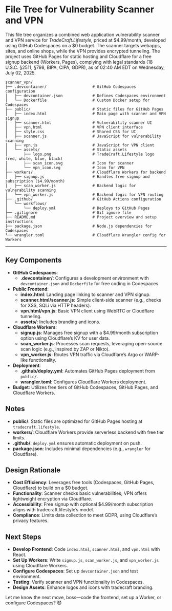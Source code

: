 # File Tree for Vulnerability Scanner and VPN

This file tree organizes a combined web application vulnerability scanner and VPN service for *TradeCraft.Lifestyle*, priced at $4.99/month, developed using GitHub Codespaces on a $0 budget. The scanner targets webapps, sites, and online shops, while the VPN provides encrypted tunneling. The project uses GitHub Pages for static hosting and Cloudflare for a free signup backend (Workers, Pages), complying with legal standards (18 U.S.C. §2511, §798, BIPA, CIPA, GDPR), as of 02:40 AM EDT on Wednesday, July 02, 2025.

```
scanner_vpn/
├── .devcontainer/                    # GitHub Codespaces configuration
│   ├── devcontainer.json             # Defines Codespaces environment
│   └── Dockerfile                    # Custom Docker setup for Codespaces
├── public/                           # Static files for GitHub Pages
│   ├── index.html                    # Main page with scanner and VPN signup
│   ├── scanner.html                  # Vulnerability scanner UI
│   ├── vpn.html                      # VPN client interface
│   ├── style.css                     # Shared CSS for UI
│   ├── scanner.js                    # JavaScript for vulnerability scanning
│   ├── vpn.js                        # JavaScript for VPN client
│   └── assets/                       # Static assets
│       ├── logo.png                  # TradeCraft.Lifestyle logo (red, white, blue, black)
│       ├── scan_icon.svg             # Icon for scanner
│       └── vpn_icon.svg              # Icon for VPN
├── workers/                          # Cloudflare Workers for backend
│   ├── signup.js                     # Handles free signup and subscription ($4.99/month)
│   ├── scan_worker.js                # Backend logic for vulnerability scanning
│   └── vpn_worker.js                 # Backend logic for VPN routing
├── .github/                          # GitHub Actions configuration
│   └── workflows/
│       └── deploy.yml                # Deploys to GitHub Pages
├── .gitignore                        # Git ignore file
├── README.md                         # Project overview and setup instructions
├── package.json                      # Node.js dependencies for Codespaces
└── wrangler.toml                     # Cloudflare Wrangler config for Workers
```

---

## Key Components
- **GitHub Codespaces**:
  - **.devcontainer/**: Configures a development environment with `devcontainer.json` and `Dockerfile` for free coding in Codespaces.
- **Public Frontend**:
  - **index.html**: Landing page linking to scanner and VPN signup.
  - **scanner.html/scanner.js**: Simple client-side scanner (e.g., checks for XSS, SQLi via HTTP headers).
  - **vpn.html/vpn.js**: Basic VPN client using WebRTC or Cloudflare tunneling.
  - **assets/**: Includes branding and icons.
- **Cloudflare Workers**:
  - **signup.js**: Manages free signup with a $4.99/month subscription option using Cloudflare’s KV for user data.
  - **scan_worker.js**: Processes scan requests, leveraging open-source scan logic (e.g., inspired by ZAP or Nikto).
  - **vpn_worker.js**: Routes VPN traffic via Cloudflare’s Argo or WARP-like functionality.
- **Deployment**:
  - **.github/deploy.yml**: Automates GitHub Pages deployment from `public/`.
  - **wrangler.toml**: Configures Cloudflare Workers deployment.
- **Budget**: Utilizes free tiers of GitHub Codespaces, GitHub Pages, and Cloudflare Workers.

## Notes
- **public/**: Static files are optimized for GitHub Pages hosting at `tradecraft.lifestyle`.
- **workers/**: Cloudflare Workers provide serverless backend with free tier limits.
- **.github/**: `deploy.yml` ensures automatic deployment on push.
- **package.json**: Includes minimal dependencies (e.g., `wrangler` for Cloudflare).

## Design Rationale
- **Cost Efficiency**: Leverages free tools (Codespaces, GitHub Pages, Cloudflare) to build on a $0 budget.
- **Functionality**: Scanner checks basic vulnerabilities; VPN offers lightweight encryption via Cloudflare.
- **Accessibility**: Free signup with optional $4.99/month subscription aligns with tradecraft.lifestyle’s model.
- **Compliance**: Limits data collection to meet GDPR, using Cloudflare’s privacy features.

## Next Steps
- **Develop Frontend**: Code `index.html`, `scanner.html`, and `vpn.html` with React.
- **Set Up Workers**: Write `signup.js`, `scan_worker.js`, and `vpn_worker.js` using Cloudflare Workers.
- **Configure Codespaces**: Set up `devcontainer.json` and test environment.
- **Testing**: Verify scanner and VPN functionality in Codespaces.
- **Design Assets**: Enhance logos and icons with tradecraft branding.

Let me know the next move, boss—code the frontend, set up a Worker, or configure Codespaces? 😈